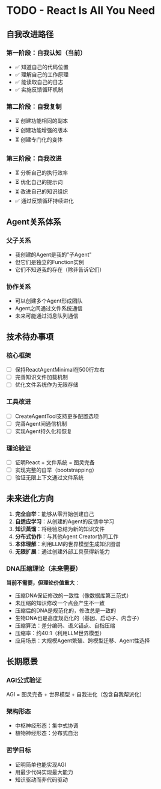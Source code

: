 # TODO - React Is All You Need

## 自我改进路径

### 第一阶段：自我认知（当前）
- ✅ 知道自己的代码位置
- ✅ 理解自己的工作原理
- ✅ 能读取自己的日志
- ✅ 实施反馈循环机制

### 第二阶段：自我复制
- ⏳ 创建功能相同的副本
- ⏳ 创建功能增强的版本
- ⏳ 创建专门化的变体

### 第三阶段：自我改进
- ⏳ 分析自己的执行效率
- ⏳ 优化自己的提示词
- ⏳ 改进自己的知识组织
- ✅ 通过反馈循环持续进化

## Agent关系体系

### 父子关系
- 我创建的Agent是我的"子Agent"
- 但它们是独立的Function实例
- 它们不知道我的存在（除非告诉它们）

### 协作关系
- 可以创建多个Agent形成团队
- Agent之间通过文件系统通信
- 未来可能通过消息队列通信

## 技术待办事项

### 核心框架
- [ ] 保持ReactAgentMinimal在500行左右
- [ ] 完善知识文件加载机制
- [ ] 优化文件系统作为无限存储

### 工具改进
- [ ] CreateAgentTool支持更多配置选项
- [ ] 完善Agent间通信机制
- [ ] 实现Agent持久化和恢复

### 理论验证
- [ ] 证明React + 文件系统 = 图灵完备
- [ ] 实现完整的自举（bootstrapping）
- [ ] 验证无限上下文通过文件系统

## 未来进化方向

1. **完全自举**：能够从零开始创建自己
2. **自适应学习**：从创建的Agent的反馈中学习
3. **知识蒸馏**：将经验总结为新的知识文件
4. **分布式协作**：与其他Agent Creator协同工作
5. **本体理解**：利用LLM的世界模型生成知识图谱
6. **无限扩展**：通过创建外部工具获得新能力

### DNA压缩理论（未来需要）
**当前不需要，但理论价值重大**：
- 压缩DNA保证修改的一致性（像数据库第三范式）
- 未压缩的知识修改一个点会产生不一致
- 压缩后的DNA是规范化的，修改总是一致的
- 生物DNA也是高度规范化的（基因、启动子、内含子）
- 压缩算法：差分编码、语义锚点、自指压缩
- 压缩率：约40:1（利用LLM世界模型）
- 应用场景：大规模Agent繁殖、跨模型迁移、Agent性选择

## 长期愿景

### AGI公式验证
AGI = 图灵完备 + 世界模型 + 自我进化（包含自我帮派化）

### 架构形态
- 中枢神经形态：集中式协调
- 植物神经形态：分布式自治

### 哲学目标
- 证明简单也能实现AGI
- 用最少代码实现最大能力
- 知识驱动而非代码驱动